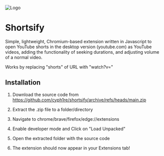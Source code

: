 
![Logo](https://dev-to-uploads.s3.amazonaws.com/uploads/articles/th5xamgrr6se0x5ro4g6.png)


# Shortsify

Simple, lightweight, Chromium-based extension written in Javascript to open YouTube shorts in the desktop version (youtube.com) as YouTube videos, adding the functionality of seeking durations, and adjusting volume of a normal video.

Works by replacing "shorts" of URL with "watch?v="
## Installation

1. Download the source code from https://github.com/cyph1re/shortsify/archive/refs/heads/main.zip

2. Extract the .zip file to a folder/directory

3. Navigate to chrome/brave/firefox/edge://extensions

4. Enable developer mode and Click on "Load Unpacked"
5. Open the extracted folder with the source code

6. The extension should now appear in your Extensions tab!

